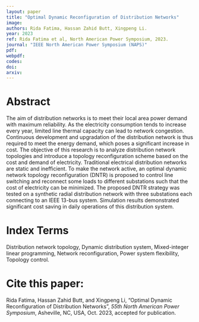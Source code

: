 ```yaml
---
layout: paper
title: "Optimal Dynamic Reconfiguration of Distribution Networks"
image: 
authors: Rida Fatima, Hassan Zahid Butt, Xingpeng Li.
year: 2023
ref: Rida Fatima et al, North American Power Symposium, 2023.
journal: "IEEE North American Power Symposium (NAPS)"
pdf: 
webpdf: 
codes: 
doi: 
arxiv: 
---
```


# Abstract
The aim of distribution networks is to meet their local area power demand with maximum reliability. As the electricity consumption tends to increase every year, limited line thermal capacity can lead to network congestion. Continuous development and upgradation of the distribution network is thus required to meet the energy demand, which poses a significant increase in cost. The objective of this research is to analyze distribution network topologies and introduce a topology reconfiguration scheme based on the cost and demand of electricity. Traditional electrical distribution networks are static and inefficient. To make the network active, an optimal dynamic network topology reconfiguration (DNTR) is proposed to control line switching and reconnect some loads to different substations such that the cost of electricity can be minimized. The proposed DNTR strategy was tested on a synthetic radial distribution network with three substations each connecting to an IEEE 13-bus system. Simulation results demonstrated significant cost saving in daily operations of this distribution system.

# Index Terms
Distribution network topology, Dynamic distribution system, Mixed-integer linear programming, Network reconfiguration, Power system flexibility, Topology control.

# Cite this paper:
Rida Fatima, Hassan Zahid Butt, and Xingpeng Li, “Optimal Dynamic Reconfiguration of Distribution Networks”, *55th North American Power Symposium*, Asheville, NC, USA, Oct. 2023, accepted for publication.
